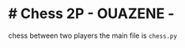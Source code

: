 <h1># Chess 2P - OUAZENE - </h1>
     chess between two players
     the main file is <code>chess.py</code>
